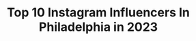 ---
title: Top 10 Instagram Influencers In Philadelphia in 2023
description: >-
  Find top Instagram influencers in Philadelphia in 2023. Most popular hashtags: #philadelphia #flyeaglesfly #gobirds.
platform: Instagram
hits: 782
text_top: Identify the most popular Instagram accounts on inBeat.
text_bottom: inBeat holds 782 Instagram influencers like this in Philadelphia, United States for you to collaborate.
profiles:
  - username: "the2thattravel"
    fullname: >-
      CHARLIE+CHRISTINE | TRAVELERS
    bio: >-
      Photography × Fitness × #FulltimeTravel ♡ British boy & American girl who fell in love in Bali ♡ ⚐ #Philadelphia ⇣ TRAVEL GUIDES AND TIPS ⇣
    location: "United States"
    followers: 11122
    engagement: 1146
    commentsToLikes: 0.110627
    id: ck5zmudb4n8nr0i14uqae592m
    verified: false
    hashtags: "#vietnamnow, #hoian, #myvietnam, #travelgirlsgo"
  - username: "caitlynlove3"
    fullname: >-
      Caitlyn Love
    bio: >-
      College lifestyle blogger 🌾 She/Her 🤎 Philadelphia, Temple U • @hercampustemple Co-President • @aerie ambassador 📲 living-with-love@outlook.com
    location: "United States"
    followers: 2700
    engagement: 1931
    commentsToLikes: 0.144660
    id: ckf5mb5dct0ni0j23u5gm3evh
    verified: false
    hashtags: "#aerieambassador, #aeriereal, #aeriepartner, #bidenharris2020"
  - username: "jaythegreat215"
    fullname: >-
      Jay The Great
    bio: >-
      Father | Entrepreneur | World Traveler | Activist | Community Organizer | #Philadelphia | Black Twitter: JayTheGreat215 | #BlackLivesMatter
    location: "United States"
    followers: 21487
    engagement: 992
    commentsToLikes: 0.038430
    id: ckap3zlrj56q00i78284ypcku
    verified: false
    hashtags: "#justiceforgeorgefloyd, #blacklivesmatter, #shareblackstories, #philadelphia"
  - username: "mickabel"
    fullname: >-
      Mick Abel 🦄
    bio: >-
      Portland, Oregon Philadelphia Phillies
    location: "United States"
    followers: 10861
    engagement: 2199
    commentsToLikes: 0.035405
    id: ck13cdiw3ztph0i194l41kt0t
    verified: false
    hashtags: "#25, #ringthebell, #gobeavs, #year4"
  - username: "prince_tega76"
    fullname: >-
      Prince Tega
    bio: >-
      God Philadelphia Eagle🦅 Auburn Alumni 🎓 🇳🇬✈️🇺🇸 @aamanagementgroup
    location: "United States"
    followers: 24892
    engagement: 1195
    commentsToLikes: 0.031358
    id: ck0udxefpk5qk0i19v48e81or
    verified: true
    hashtags: "#nflcombine, #wareagle, #nfldraft, #nfldraftredcarpet"
  - username: "pilot.drew"
    fullname: >-
      Andrew, First Officer
    bio: >-
      Airline Pilot | Travel | Men’s Fashion & Lifestyle 📍Philadelphia, PA ✉️contact@drewthepilot.com
    location: "United States"
    followers: 168986
    engagement: 558
    commentsToLikes: 0.033091
    id: ck0w4jy5oyxy20i19zm1kzrzr
    verified: false
    hashtags: "#primewardrobe, #primelife, #ad, #barbergrade"
  - username: "bbrooks_79"
    fullname: >-
      Brandon Brooks
    bio: >-
      3x pro bowl right guard of the Philadelphia Eagles. Miami University ‘11. ♦️φνπ, In a crazy world I just want to be an outlier
    location: "United States"
    followers: 72448
    engagement: 1008
    commentsToLikes: 0.020448
    id: ck5pydlq7vi6v0i11kjmq8hpy
    verified: true
    hashtags: "#gobirds, #work, #flyeaglesfly, #mma"
  - username: "thedisabledhippie"
    fullname: >-
      Julian Gavino
    bio: >-
      Trans-masc HE/HIM Ehlers Danlos Syndrome Model @wespeakmodels Activist. Writer. Co-founder @disabled.with.dignity Philadelphia✨
    location: "United States"
    followers: 48615
    engagement: 875
    commentsToLikes: 0.022518
    id: ck0ty17g4l62t0i19kvndwtfe
    verified: false
    hashtags: "#carewithpride, #meditation, #moving, #videographer"
  - username: "natalieegenolf"
    fullname: >-
      Natalie 💋 Egenolf
    bio: >-
      Radio & TV Personality | The Mike Missanelli Show @975thefanatic & @nbcsphilly | Philadelphian | Optimist | Humorist |
    location: "United States"
    followers: 30387
    engagement: 755
    commentsToLikes: 0.025693
    id: ck6tw3j8wpt7c0j71yjqq0v1q
    verified: false
    hashtags: "#summer76, #challengeaccepted, #election2020, #philly"
  - username: "alexsingleton49"
    fullname: >-
      Alex Singleton
    bio: >-
      Thousand Oaks HS. Montana State U. Calgary Stampeders 🇨🇦 🏆. Philadelphia Eagles 🦅
    location: "United States"
    followers: 17684
    engagement: 1335
    commentsToLikes: 0.025501
    id: ck0w41ff9wbd80i1934ov6q2o
    verified: true
    hashtags: "#mnf, #namastay, #internationaldanceday, #choosetoinclude"
---